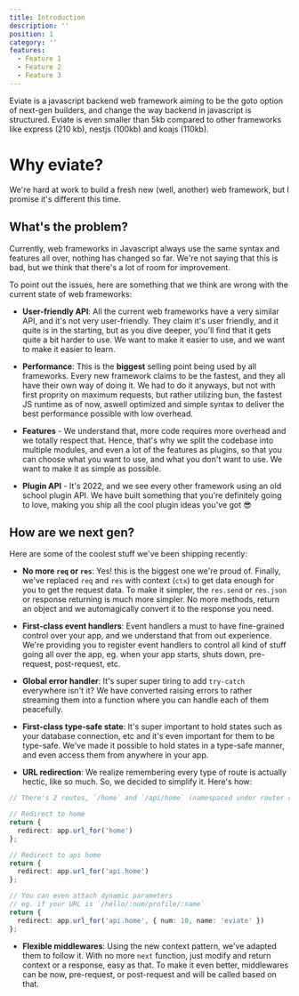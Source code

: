 ```yaml
---
title: Introduction
description: ''
position: 1
category: ''
features:
  - Feature 1
  - Feature 2
  - Feature 3
---
```


Eviate is a javascript backend web framework aiming to be the goto option of next-gen builders, and change the way backend in javascript is structured. Eviate is even smaller than 5kb compared to other frameworks like express (210 kb), nestjs (100kb) and koajs (110kb).
# Why eviate?

We're hard at work to build a fresh new (well, another) web framework, but I promise it's different this time.

## What's the problem?

Currently, web frameworks in Javascript always use the same syntax and features all over, nothing has changed so
far. We're not saying that this is bad, but we think that there's a lot of room for improvement.

To point out the issues, here are something that we think are wrong with the current state of web frameworks:

- **User-friendly API**: All the current web frameworks have a very similar API, and it's not very user-friendly.
  They claim it's user friendly, and it quite is in the starting, but as you dive deeper, you'll find that it
  gets quite a bit harder to use. We want to make it easier to use, and we want to make it easier to learn.

- **Performance**: This is the **biggest** selling point being used by all frameworks. Every new framework
  claims to be the fastest, and they all have their own way of doing it. We had to do it anyways, but not with
  first proprity on maximum requests, but rather utilizing bun, the fastest JS runtime as of now, aswell optimized
  and simple syntax to deliver the best performance possible with low overhead.

- **Features** - We understand that, more code requires more overhead and we totally respect that. Hence, that's
  why we split the codebase into multiple modules, and even a lot of the features as plugins, so that you can
  choose what you want to use, and what you don't want to use. We want to make it as simple as possible.

- **Plugin API** - It's 2022, and we see every other framework using an old school plugin API. We have built
  something that you're definitely going to love, making you ship all the cool plugin ideas you've got 😎

## How are we next gen?

Here are some of the coolest stuff we've been shipping recently:

- **No more `req` or `res`**: Yes! this is the biggest one we're proud of. Finally, we've replaced `req` and `res`
  with context (`ctx`) to get data enough for you to get the request data. To make it simpler, the `res.send` or
  `res.json` or response returning is much more simpler. No more methods, return an object and we automagically
  convert it to the response you need.

- **First-class event handlers**: Event handlers a must to have fine-grained control over your app, and we
  understand that from out experience. We're providing you to register event handlers to control all kind of stuff
  going all over the app, eg. when your app starts, shuts down, pre-request, post-request, etc.

- **Global error handler**: It's super super tiring to add `try-catch` everywhere isn't it? We have converted raising
  errors to rather streaming them into a function where you can handle each of them peacefully.

- **First-class type-safe state**: It's super important to hold states such as your database connection, etc and
  it's even important for them to be type-safe. We've made it possible to hold states in a type-safe manner, and
  even access them from anywhere in your app.

- **URL redirection**: We realize remembering every type of route is actually hectic, like so much. So, we decided to
  simplify it. Here's how:

```ts
// There's 2 routes, `/home` and `/api/home` (namespaced under router called `api`).

// Redirect to home
return {
  redirect: app.url_for('home')
};

// Redirect to api home
return {
  redirect: app.url_for('api.home')
};

// You can even attach dynamic parameters
// eg. if your URL is `/hello/:num/profile/:name`
return {
  redirect: app.url_for('api.home', { num: 10, name: 'eviate' })
};
```

- **Flexible middlewares**: Using the new context pattern, we've adapted them to follow it. With no more `next`
  function, just modify and return context or a response, easy as that. To make it even better, middlewares can
  be now, pre-request, or post-request and will be called based on that.